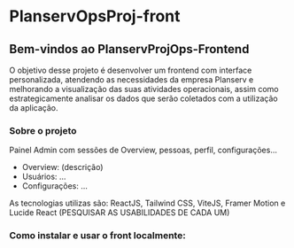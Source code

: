 # PlanservOpsProj-front

## Bem-vindos ao PlanservProjOps-Frontend

O objetivo desse projeto é desenvolver um frontend com interface personalizada, atendendo as necessidades da empresa Planserv e melhorando a visualização das suas atividades operacionais, assim como estrategicamente analisar os dados que serão coletados com a utilização da aplicação. 

### Sobre o projeto

Painel Admin com sessões de Overview, pessoas, perfil, configurações...

- Overview: (descrição)
- Usuários: ... 
- Configurações: ... 

As tecnologias utilizas são: ReactJS, Tailwind CSS, ViteJS, Framer Motion e Lucide React (PESQUISAR AS USABILIDADES DE CADA UM)

### Como instalar e usar o front localmente: 





